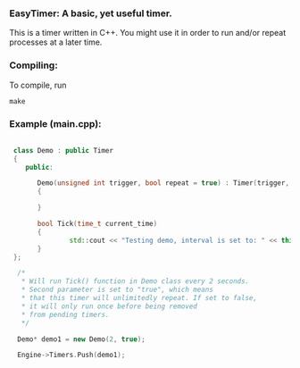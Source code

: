 ### EasyTimer: A basic, yet useful timer.

This is a timer written in C++. You might use it in order to run and/or repeat 
processes at a later time.

### Compiling:

To compile, run 

```
make 
```

### Example (main.cpp):

```C++
 
 class Demo : public Timer
 {
    public:

       Demo(unsigned int trigger, bool repeat = true) : Timer(trigger, repeat)
       {

       }

       bool Tick(time_t current_time)
       {
               std::cout << "Testing demo, interval is set to: " << this->get_interval() << std::endl;
       }
 };

  /* 
   * Will run Tick() function in Demo class every 2 seconds. 
   * Second parameter is set to "true", which means 
   * that this timer will unlimitedly repeat. If set to false,
   * it will only run once before being removed
   * from pending timers.
   */

  Demo* demo1 = new Demo(2, true);

  Engine->Timers.Push(demo1);


```
	
